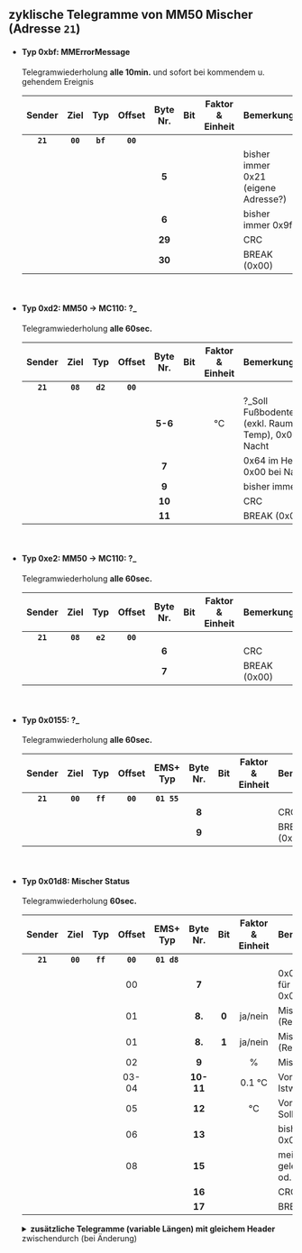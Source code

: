 ## zyklische Telegramme von MM50 Mischer (Adresse `21`)

- #### Typ 0xbf: MMErrorMessage
  Telegramwiederholung **alle 10min.** und sofort bei kommendem u. gehendem Ereignis

  | Sender |  Ziel  |  Typ   | Offset | Byte Nr. | Bit |Faktor & Einheit|Bemerkung
  |:------:|:------:|:------:|:------:|:--------:|:---:|:--------------:|:--------
  |**`21`**|**`00`**|**`bf`**|**`00`**|          |     |                |
  |        |        |        |        |  **5**   |     |                |bisher immer 0x21 (eigene Adresse?)
  |        |        |        |        |  **6**   |     |                |bisher immer 0x9f
  |        |        |        |        | **29**   |     |                |CRC
  |        |        |        |        | **30**   |     |                |BREAK (0x00)

<br>

- #### Typ 0xd2: MM50 -> MC110: ?_
  Telegramwiederholung **alle 60sec.**

  | Sender |  Ziel  |  Typ   | Offset | Byte Nr. | Bit |Faktor & Einheit|Bemerkung
  |:------:|:------:|:------:|:------:|:--------:|:---:|:--------------:|:--------
  |**`21`**|**`08`**|**`d2`**|**`00`**|          |     |                |
  |        |        |        |        |  **5-6** |     |     °C         |?_Soll Fußbodentemperatur (exkl. Raumeinfluss-Temp), 0x0000 bei Nacht
  |        |        |        |        |  **7**   |     |                |0x64 im Heizbetrieb, 0x00 bei Nacht
  |        |        |        |        |  **9**   |     |                |bisher immer 0x01
  |        |        |        |        | **10**   |     |                |CRC
  |        |        |        |        | **11**   |     |                |BREAK (0x00)

<br>

- #### Typ 0xe2: MM50 -> MC110: ?_
  Telegramwiederholung **alle 60sec.**

  | Sender |  Ziel  |  Typ   | Offset | Byte Nr. | Bit |Faktor & Einheit|Bemerkung
  |:------:|:------:|:------:|:------:|:--------:|:---:|:--------------:|:--------
  |**`21`**|**`08`**|**`e2`**|**`00`**|          |     |                |
  |        |        |        |        |  **6**   |     |                |CRC
  |        |        |        |        |  **7**   |     |                |BREAK (0x00)

<br>

- #### Typ 0x0155: ?_
  Telegramwiederholung **alle 60sec.**

  | Sender |  Ziel  |  Typ   | Offset | EMS+  Typ | Byte Nr. | Bit |Faktor & Einheit|Bemerkung
  |:------:|:------:|:------:|:------:|:---------:|:--------:|:---:|:--------------:|:--------
  |**`21`**|**`00`**|**`ff`**|**`00`**|**`01 55`**|          |     |                |
  |        |        |        |        |           |  **8**   |     |                |CRC
  |        |        |        |        |           |  **9**   |     |                |BREAK (0x00)

<br>

- #### Typ 0x01d8: Mischer Status
  Telegramwiederholung **60sec.**

  | Sender |  Ziel  |  Typ   | Offset | EMS+  Typ | Byte Nr. | Bit |Faktor & Einheit|Bemerkung
  |:------:|:------:|:------:|:------:|:---------:|:--------:|:---:|:--------------:|:--------
  |**`21`**|**`00`**|**`ff`**|**`00`**|**`01 d8`**|          |     |                |
  |        |        |        |     00 |           |  **7**   |     |                |0x01, regelmäßig für 3min. auf 0x00
  |        |        |        |     01 |           |  **8.**  |**0**|     ja/nein    |Mischer fährt auf (Relais)
  |        |        |        |     01 |           |  **8.**  |**1**|     ja/nein    |Mischer fährt zu (Relais)
  |        |        |        |     02 |           |  **9**   |     |     %          |Mischerposition
  |        |        |        |  03-04 |           | **10-11**|     | 0.1 °C         |Vorlauftemperatur Istwert
  |        |        |        |     05 |           | **12**   |     |     °C         |Vorlauftemperatur Sollwert
  |        |        |        |     06 |           | **13**   |     |                |bisher immer 0x08
  |        |        |        |     08 |           | **15**   |     |                |meist 0x08, gelegentlich 0x04 od. 0x07
  |        |        |        |        |           | **16**   |     |                |CRC
  |        |        |        |        |           | **17**   |     |                |BREAK (0x00)

  <details>
  <summary><b>zusätzliche Telegramme (variable Längen) mit gleichem Header</b> zwischendurch (bei Änderung)</summary>

  | Sender |  Ziel  |  Typ   | Offset | EMS+  Typ |  Bytes (inkl. CRC & Break)  |        Offset/s aus Datensatz         |Bemerkung
  |:------:|:------:|:------:|:------:|:---------:|:---------------------------:|:-------------------------------------:|:--------
  |  `21`  |  `00`  |  `ff`  |**`00`**|  `01 d8`  | 9<br>10                     | 00<br>00-01                           |sofort bei Änderung der Werte
  |  `21`  |  `00`  |  `ff`  |**`01`**|  `01 d8`  | 9<br>10                     | 01<br>01-02                           |sofort bei Änderung der Werte
  |  `21`  |  `00`  |  `ff`  |**`02`**|  `01 d8`  | 9                           | 02                                    |sofort bei Änderung der Werte
  |  `21`  |  `00`  |  `ff`  |**`03`**|  `01 d8`  | 10                          | 03-04                                 |sofort bei Änderung der Werte
  |  `21`  |  `00`  |  `ff`  |**`05`**|  `01 d8`  | 9                           | 05                                    |sofort bei Änderung der Werte
  |  `21`  |  `00`  |  `ff`  |**`08`**|  `01 d8`  | 9                           | 08                                    |sofort bei Änderung der Werte
  </summary>

<br>
